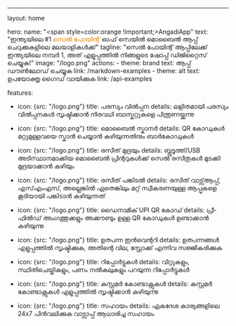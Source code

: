 ---
layout: home

hero:
  name: "<span style=color:orange !important;>AngadiApp</span>"
  text: "ഇന്ത്യയിലെ #1 <span style=color:rgb(230,131,0);>സെൽ പോയിന്റ്</span> ഓഫ് സെയിൽ മൊബൈൽ ആപ്പ് ചെറുക്കുകളിലെ മലയാളികൾക്ക്"
  tagline: "സെൽ പോയിന്റ് ആപ്പിലേക്ക് ഇന്ത്യയിലെ നമ്പർ 1, അത് എളുപ്പത്തിൽ നിങ്ങളുടെ ഷോപ്പ് ഡിജിറ്റൈസ് ചെയ്യുക!"
  image: "/logo.png"
  actions:
    - theme: brand
      text: ആപ്പ് ഡൗൺലോഡ് ചെയ്യുക
      link: /markdown-examples
    - theme: alt
      text: ഉപയോക്തൃ ഗൈഡ് വായിക്കുക
      link: /api-examples

features:
  - icon: {src: "/logo.png"}
    title: പരസ്യം വിൽപ്പന
    details: ലളിതമായി പരസ്യം വിൽപ്പനകൾ സൃഷ്ടിക്കാൻ നിരവധി ബാസ്കറ്റുകളെ പിന്തുണയ്ക്കുന്നു

  - icon: {src: "/logo.png"}
    title: മൊബൈൽ സ്കാനർ
    details: QR കോഡുകൾ മറ്റുമുള്ളവയെ സ്കാൻ ചെയ്യാൻ കഴിയുന്നതിനും ബാർകോഡുകൾ

  - icon: {src: "/logo.png"}
    title: രസീത് മുദ്രയും
    details: ബ്ലൂടൂത്ത്/USB അടിസ്ഥാനമാക്കിയ മൊബൈൽ പ്രിന്ററുകൾക്ക് സെൽ രസീതുകൾ മുടക്കി മുദ്രയാക്കാൻ കഴിയും
  - icon: {src: "/logo.png"}
    title: രസീത് പങ്കിടൽ
    details: രസീത് വാട്സ്ആപ്പ്, എസ്‌എം‌എസ്, അല്ലെങ്കിൽ ഏതെങ്കിലും മറ്റ് സ്വീകരണയുള്ള ആപ്പുകളെ കൂടിയായി പങ്കിടാൻ കഴിയുന്നത്
  
  - icon: {src: "/logo.png"}
    title: ഡൈനാമിക് UPI QR കോഡ്
    details: പ്രീ-ഫില്‍ഡ് അംഗത്തുക്കളും അക്കൗണ്ടും ഉള്ള QR കോഡുകള്‍ ഉണ്ടാക്കാന്‍ കഴിയുന്നു

  - icon: {src: "/logo.png"}
    title: ഉത്പന്ന ഇൻവെന്ററി
    details: ഉത്പന്നങ്ങള്‍ എളുപ്പത്തില്‍ സൃഷ്ടിക്കുക, അതിന്റെ വില, സ്റ്റോക്ക് എന്നിവ സജ്ജീകരിക്കുക
  
  - icon: {src: "/logo.png"}
    title: റിപ്പോർട്ടുകൾ
    details: വിറ്റുകളും, സ്ഥിതിചെയ്തികളും, പണം നൽകലുകളും പറയുന്ന റിപ്പോർട്ടുകൾ
  
  - icon: {src: "/logo.png"}
    title: കസ്റ്റമർ കോണ്ടാക്റ്റുകൾ
    details: കസ്റ്റമര്‍ കോണ്ടാക്റ്റുകള്‍ എളുപ്പത്തില്‍ സൃഷ്ടിക്കാന്‍ കഴിയുന്നു

  - icon: {src: "/logo.png"}
    title: സഹായം
    details: ഏകദേശ കാര്യങ്ങളിലെ 24x7 പിന്‍വലിക്കുക വാട്സാപ്പ് ആധാരിച്ച സഹായം
